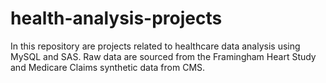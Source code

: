 # health-analysis-projects
In this repository are projects related to healthcare data analysis using MySQL and SAS.
Raw data are sourced from the Framingham Heart Study and Medicare Claims synthetic data from CMS.   
